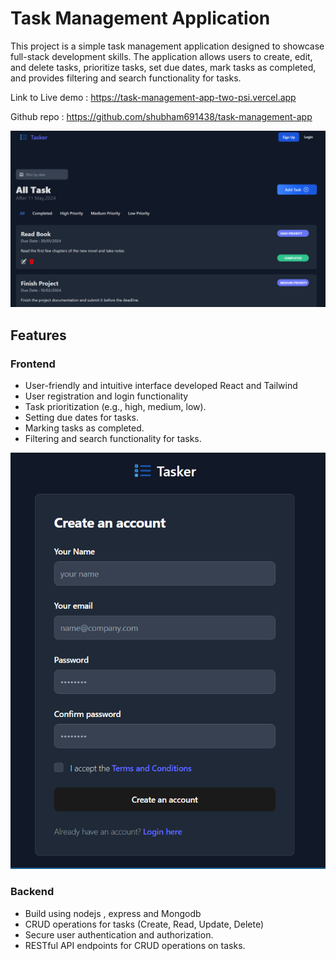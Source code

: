 
# Task Management Application

This project is a simple task management application designed to showcase full-stack development skills. The application allows users to create, edit, and delete tasks, prioritize tasks, set due dates, mark tasks as completed, and provides filtering and search functionality for tasks.

Link to Live demo : https://task-management-app-two-psi.vercel.app

Github repo : https://github.com/shubham691438/task-management-app

![App Screenshot](./readme-asset/home.png)


## Features

### Frontend
- User-friendly and intuitive interface developed React and Tailwind
- User registration and login functionality 
- Task prioritization (e.g., high, medium, low).
- Setting due dates for tasks.
- Marking tasks as completed.
- Filtering and search functionality for tasks.

![App Screenshot](./readme-asset/signup.png)

### Backend
- Build using nodejs , express and Mongodb
- CRUD operations for tasks (Create, Read, Update, Delete)
- Secure user authentication and authorization.
- RESTful API endpoints for CRUD operations on tasks.